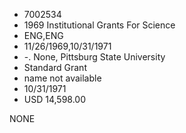 * 7002534
* 1969 Institutional Grants For Science
* ENG,ENG
* 11/26/1969,10/31/1971
* -. None, Pittsburg State University
* Standard Grant
*   name not available
* 10/31/1971
* USD 14,598.00

NONE